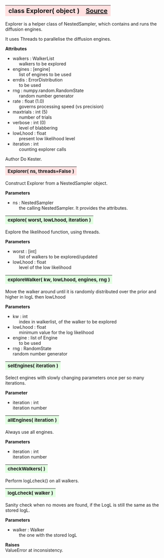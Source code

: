 ---
---
<br><br>

<a name="Explorer"></a>
<table><thead style="background-color:#FFE0E0; width:100%; font-size:20px"><tr><th style="text-align:left">
<strong>class Explorer(</strong> object )</th><th style="text-align:right"><a href=https://github.com/dokester/BayesicFitting/blob/master/BayesicFitting/source/Explorer.py target=_blank>Source</a></th></tr></thead></table>
<p>

Explorer is a helper class of NestedSampler, which contains and runs the
diffusion engines.

It uses Threads to parallelise the diffusion engines.

<b>Attributes</b><br>
* walkers  :  WalkerList<br>
&nbsp;&nbsp;&nbsp;&nbsp; walkers to be explored<br>
* engines  :  [engine]<br>
&nbsp;&nbsp;&nbsp;&nbsp; list of engines to be used<br>
* errdis  :  ErrorDistribution<br>
&nbsp;&nbsp;&nbsp;&nbsp; to be used<br>
* rng  :  numpy.random.RandomState<br>
&nbsp;&nbsp;&nbsp;&nbsp; random number generator<br>
* rate  :  float (1.0)<br>
&nbsp;&nbsp;&nbsp;&nbsp; governs processing speed (vs precision)<br>
* maxtrials  :  int (5)<br>
&nbsp;&nbsp;&nbsp;&nbsp; number of trials<br>
* verbose  :  int (0)<br>
&nbsp;&nbsp;&nbsp;&nbsp; level of blabbering<br>
* lowLhood  :  float<br>
&nbsp;&nbsp;&nbsp;&nbsp; present low likelihood level<br>
* iteration  :  int<br>
&nbsp;&nbsp;&nbsp;&nbsp; counting explorer calls<br>

Author       Do Kester.


<a name="Explorer"></a>
<table><thead style="background-color:#FFE0E0; width:100%; font-size:15px"><tr><th style="text-align:left">
<strong>Explorer(</strong> ns, threads=False )
</th></tr></thead></table>
<p>

Construct Explorer from a NestedSampler object.

<b>Parameters</b><br>
* ns  :  NestedSampler<br>
&nbsp;&nbsp;&nbsp;&nbsp; the calling NestedSampler. It provides the attributes.<br>


<a name="explore"></a>
<table><thead style="background-color:#E0FFE0; width:100%; font-size:15px"><tr><th style="text-align:left">
<strong>explore(</strong> worst, lowLhood, iteration )
</th></tr></thead></table>
<p>

Explore the likelihood function, using threads.

<b>Parameters</b><br>
* worst  :  [int]<br>
&nbsp;&nbsp;&nbsp;&nbsp; list of walkers to be explored/updated<br>
* lowLhood  :  float<br>
&nbsp;&nbsp;&nbsp;&nbsp; level of the low likelihood<br>


<a name="exploreWalker"></a>
<table><thead style="background-color:#E0FFE0; width:100%; font-size:15px"><tr><th style="text-align:left">
<strong>exploreWalker(</strong> kw, lowLhood, engines, rng )
</th></tr></thead></table>
<p>

Move the walker around until it is randomly distributed over the prior and
higher in logL then lowLhood

<b>Parameters</b><br>
* kw  :  int<br>
&nbsp;&nbsp;&nbsp;&nbsp; index in walkerlist, of the walker to be explored<br>
* lowLhood  :  float<br>
&nbsp;&nbsp;&nbsp;&nbsp; minimum value for the log likelihood<br>
* engine  :  list of Engine<br>
&nbsp;&nbsp;&nbsp;&nbsp; to be used<br>
* rng  :  RandomState<br>
    random number generator

<a name="selEngines"></a>
<table><thead style="background-color:#E0FFE0; width:100%; font-size:15px"><tr><th style="text-align:left">
<strong>selEngines(</strong> iteration ) 
</th></tr></thead></table>
<p>

Select engines with slowly changing parameters once per so many iterations.

<b>Parameter</b><br>
* iteration  :  int<br>
    iteration number

<a name="allEngines"></a>
<table><thead style="background-color:#E0FFE0; width:100%; font-size:15px"><tr><th style="text-align:left">
<strong>allEngines(</strong> iteration ) 
</th></tr></thead></table>
<p>

Always use all engines.

<b>Parameters</b><br>
* iteration  :  int<br>
    iteration number

<a name="checkWalkers"></a>
<table><thead style="background-color:#E0FFE0; width:100%; font-size:15px"><tr><th style="text-align:left">
<strong>checkWalkers(</strong> ) 
</th></tr></thead></table>
<p>
Perform logLcheck() on all walkers. 

<a name="logLcheck"></a>
<table><thead style="background-color:#E0FFE0; width:100%; font-size:15px"><tr><th style="text-align:left">
<strong>logLcheck(</strong> walker ) 
</th></tr></thead></table>
<p>

Sanity check when no moves are found, if the LogL is still the same as the stored logL.

<b>Parameters</b><br>
* walker  :  Walker<br>
&nbsp;&nbsp;&nbsp;&nbsp; the one with the stored logL<br>

<b>Raises</b><br>
ValueError at inconsistency.


